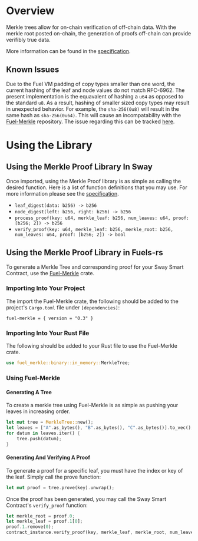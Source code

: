 # Overview

Merkle trees allow for on-chain verification of off-chain data. With the merkle root posted on-chain, the generation of proofs off-chain can provide verifibly true data. 

More information can be found in the [specification](./SPECIFICATION.md).

## Known Issues

Due to the Fuel VM padding of copy types smaller than one word, the current hashing of the leaf and node values do not match RFC-6962. The present implementation is the equavalent of hashing a `u64` as opposed to the standard `u8`. As a result, hashing of smaller sized copy types may result in unexpected behavior. For example, the `sha-256(0u8)` will result in the same hash as `sha-256(0u64)`. This will cause an incompatability with the [Fuel-Merkle](https://github.com/FuelLabs/fuel-merkle) repository. The issue regarding this can be tracked [here](https://github.com/FuelLabs/sway/issues/2594).

# Using the Library

## Using the Merkle Proof Library In Sway

Once imported, using the Merkle Proof library is as simple as calling the desired function. Here is a list of function definitions that you may use. For more information please see the [specification](./SPECIFICATION.md).

- `leaf_digest(data: b256) -> b256`
- `node_digest(left: b256, right: b256) -> b256`
- `process_proof(key: u64, merkle_leaf: b256, num_leaves: u64, proof: [b256; 2]) -> b256`
- `verify_proof(key: u64, merkle_leaf: b256, merkle_root: b256, num_leaves: u64, proof: [b256; 2]) -> bool`

## Using the Merkle Proof Library in Fuels-rs

To generate a Merkle Tree and corresponding proof for your Sway Smart Contract, use the [Fuel-Merkle](https://github.com/FuelLabs/fuel-merkle) crate. 

### Importing Into Your Project

The import the Fuel-Merkle crate, the following should be added to the project's `Cargo.toml` file under `[dependencies]`:

```
fuel-merkle = { version = "0.3" }
```

### Importing Into Your Rust File

The following should be added to your Rust file to use the Fuel-Merkle crate.

```rust
use fuel_merkle::binary::in_memory::MerkleTree;
```

### Using Fuel-Merkle

#### Generating A Tree

To create a merkle tree using Fuel-Merkle is as simple as pushing your leaves in increasing order. 

```rust
let mut tree = MerkleTree::new();
let leaves = ["A".as_bytes(), "B".as_bytes(), "C".as_bytes()].to_vec();
for datum in leaves.iter() {
    tree.push(datum);
}
```

#### Generating And Verifying A Proof

To generate a proof for a specific leaf, you must have the index or key of the leaf. Simply call the prove function:

```rust
let mut proof = tree.prove(key).unwrap();
```

Once the proof has been generated, you may call the Sway Smart Contract's `verify_proof` function:

```rust
let merkle_root = proof.0;
let merkle_leaf = proof.1[0];
proof.1.remove(0);
contract_instance.verify_proof(key, merkle_leaf, merkle_root, num_leaves, proof.1).call().await;
```
